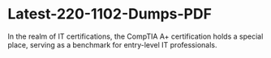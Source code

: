 # Latest-220-1102-Dumps-PDF
In the realm of IT certifications, the CompTIA A+ certification holds a special place, serving as a benchmark for entry-level IT professionals.
